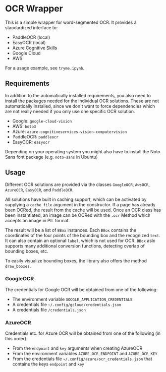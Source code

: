# OCR Wrapper

This is a simple wrapper for word-segmented OCR. It provides a standardized interface to:

* PaddleOCR (local)
* EasyOCR (local)
* Azure Cognitive Skills
* Google Cloud
* AWS

For a usage example, see `tryme.ipynb`.

## Requirements
In addition to the automatically installed requirements, you also need to install the packages needed for the individual OCR solutions. These are not automatically installed, since we don't want to force dependencies which are not really needed if you only use one specific OCR solution.

- Google: `google-cloud-vision`
- AWS: `boto3`
- Azure: `azure-cognitiveservices-vision-computervision`
- PaddleOCR: `paddleocr`
- EasyOCR: `easyocr`

Depending on your operating system you might also have to install the Noto Sans font package (e.g. `noto-sans` in Ubuntu)

## Usage
Different OCR solutions are provided via the classes `GoogleOCR`, `AwsOCR`, `AzureOCR`, `EasyOCR`, and `PaddleOCR`.

All solutions have built in caching support, which can be activated by supplying a `cache_file` argument in the constructor. If a page has already been OCRed, the result from the cache will be used. Once an OCR class has been instantiated, an image can be OCRed with the `.ocr` Method which accepts an image in PIL format.

The result will be a list of `BBox` instances. Each `BBox` contains the coordinates of the four points of the bounding box and the recognized `text`. It can also contain an optional `label`, which is not used for OCR. `BBox` aslo supports many additional conversion functions, detecting overlap of bounding boxes, etc.

To easily visualize bounding boxes, the library also offers the method `draw_bboxes`.

### GoogleOCR
The credentials for Google OCR will be obtained from one of the following:
- The environment variable `GOOGLE_APPLICATION_CREDENTIALS`
- A credentials file `~/.config/gcloud/credentials.json`
- A credentials file `/credentials.json`

### AzureOCR
Credentials etc. for Azure OCR will be obtained from one of the following (in this order):
- From the `endpoint` and `key` arguments when creating AzureOCR
- From the environment variables `AZURE_OCR_ENDPOINT` and `AZURE_OCR_KEY`
- From the credentials file `~/.config/azure/ocr_credentials.json` that contains the keys `endpoint` and `key`
